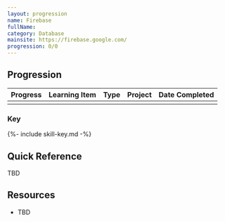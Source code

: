 ```yaml
---
layout: progression
name: Firebase
fullName: 
category: Database
mainsite: https://firebase.google.com/
progression: 0/0
---
```


## Progression

| Progress | Learning Item | Type | Project | Date Completed |
| :------: | ------------- | ---- | ------- | -------------- |
|  |  |  |  |  |


### Key

{%- include skill-key.md -%}


## Quick Reference

TBD

## Resources

- TBD